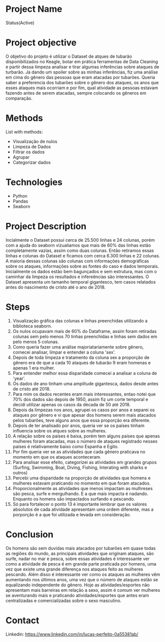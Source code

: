 
# Project Name
  Status(Active)
# Project objective
  O objetivo do projeto é utilizar o Dataset de atques de tubarão disponibilizados no Keagle, botar em prática ferramentas de Data Cleaning e partir 
  dessa limpeza analisar e tirar algumas inferências sobre ataques de turbarão. Ja dando um spoiler sobre as minhas inferências, fiz uma análise em cima
  do gênero das pessoas que eram atacadas por tubarões. Queria saber a preferencia dos tubarões sobre o gênero dos ataques, os anos que esses ataques mais
  ocorriam e por fim, qual atividade as pessoas estavam fazendo antes de serem atacadas, sempre colocando os gêneros em comparação.
# Methods

  List with methods:
  - Visualização de nulos
  - Limpeza de Dados
  - Filtrar os dados
  - Agrupar
  - Categorizar dados
# Technologies 
  - Python
  - Pandas
  - Seaborn
# Project Description
  Incialmente o Dataset possuí cerca de 25.500 linhas e 24 colunas, porém com a ajuda do seaborn vizualiamos que mais de 60% das linhas estão completamente
  vazias, assim como duas colunas. Então retiramos essas linhas e colunas do Dataset e ficamos com cerca 6.300 linhas e 22 colunas. A maioria dessas colunas
  são colunas com informações demográficas sobre os ataques, informações sobre as fontes do caso e dados temporais. Inicialmente os dados estão bem bagunçados
  e sem estrutura, mas com o caminhar da limpeza os resultados e infereências são interessantes. O Dataset apresenta um tamanho temporal gigantesco, tem casos relatados antes do nascimento de cristo até o ano de 2018.
 

# Steps
  1. Visualização gráfica das colunas e linhas preenchidas utilizando a biblioteca seaborn.
  2. Os nulos ocupavam mais de 60% do Dataframe, assim foram retiradas colunas sem pelo menos 70 linhas preenchidas e linhas sem dados em pelo menos 5 colunas.
  3. Como queria fazer uma análise majoriatariamente sobre gênero, comecei analisar, limpar e entender a coluna 'sex'. 
  3. Depois de toda limpeza e tratamento da coluna sex a proporção de gênero era de que a cada 10 ataques de tubarão 9 eram homenas e apenas 1 era mulher.
  4. Para entender melhor essa disparidade comecei a analisar a coluna de 'year'.
  5. Os dados de ano tinham uma amplitude gigantesca, dados desde antes de cristo até 2018.
  6. Para mim os dados recentes eram mais interessantes, entao notei que 70% dos dados são depois de 1950, assim fiz um corte temporal e decidi utilizar apenas os casos da década de 50 até 2018.
  7. Depois da limpezas nos anos, agrupei os casos por anos e separei os ataques por gênero e vi que apesar dos homens serem mais atacados pelos tubarões, teve alguns anos que essa proporção era diferente.
  8. Depois de ter analisado por anos, queria ver se os países tinham influencia sobre os atques sobre as mulheres.
  9. A relação sobre os países é baixa, porém tem alguns países que apenas mulheres foram atacadas, mas o número de ataques registrado nesses países é relativamente baixo como Espanha e Egito. 
  10. Por fim queria ver se as atividades que cada gênero praticava no momento em que os ataques aconteceram.
  11. Para analisar esse efeito, categorizei as atividades em grandes grupos (Surfing, Swimming, Boat, Diving, Fishing, Interating with sharks e outros)
  12. Percebi uma disparidade na proporção de atividades que homens e mulheres estavam praticando no momento em que foram atacados.
  13. Proporcionalmente as atividades que menos impactam as mulhreses são pesca, surfe e mergulhando. E a que mais impacta é nadando. Enquanto os homens são impactados surfando e pescando.
  14. Só para fortalecer o ponto 13 é importante lembrar que os valores absolutos de cada atividade apresentam uma ordem diferente, mas a porporção é a que foi utilizada e levada em consideração.

# Conclusion
  Os homens são sem duvidas mais atacados por tubarões em quase todas as regiões do mundo, as principais atividades que originam ataques, são surfe, nadar no mar e pesca,
  sobre essas atividades é interessante ver como a atividade de pesca é em grande parte praticada por homens, uma vez que existe uma grande diferença nos ataques feito as mulheres pescando. 
 Além disso é interessante ver como os ataques as mulheres vêm aumentando nos últimos anos, uma vez que o número de ataques estão se equalizando independente do gênero.
 Hoje as atividades/esportes não apresentam mais barreiras em relação a sexo, assim é comum ver mulheres se aventurando mais e praticando atividades/esportes que antes eram centralizadas e comercializadas sobre o sexo masculino.
  
# Contact
  Linkedin: https://www.linkedin.com/in/lucas-perfeito-0a55381ab/ 
  
